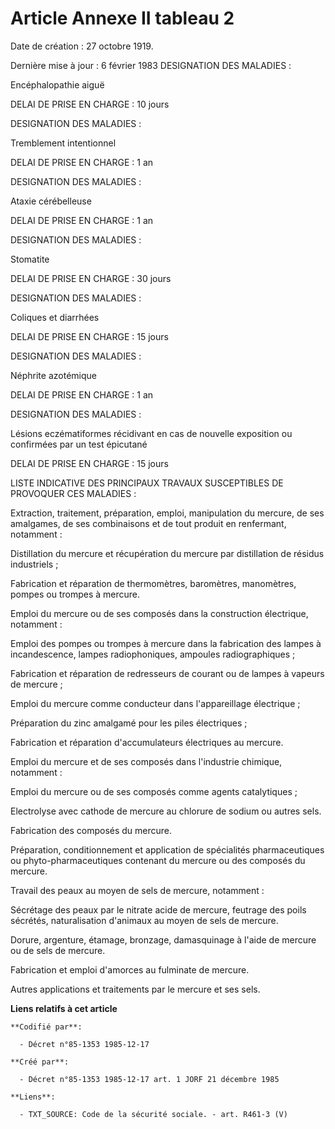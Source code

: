 # Article Annexe II tableau 2

Date de création : 27 octobre 1919.

Dernière mise à jour : 6 février 1983 DESIGNATION DES MALADIES : 

Encéphalopathie aiguë

DELAI DE PRISE EN CHARGE : 10 jours

DESIGNATION DES MALADIES : 

Tremblement intentionnel

DELAI DE PRISE EN CHARGE : 1 an

DESIGNATION DES MALADIES : 

Ataxie cérébelleuse

DELAI DE PRISE EN CHARGE : 1 an

DESIGNATION DES MALADIES : 

Stomatite

DELAI DE PRISE EN CHARGE : 30 jours

DESIGNATION DES MALADIES : 

Coliques et diarrhées

DELAI DE PRISE EN CHARGE : 15 jours

DESIGNATION DES MALADIES : 

Néphrite azotémique

DELAI DE PRISE EN CHARGE : 1 an

DESIGNATION DES MALADIES : 

Lésions eczématiformes récidivant en cas de nouvelle exposition ou confirmées par un test épicutané

DELAI DE PRISE EN CHARGE : 15 jours

LISTE INDICATIVE DES PRINCIPAUX TRAVAUX SUSCEPTIBLES DE PROVOQUER CES MALADIES :

Extraction, traitement, préparation, emploi, manipulation du mercure, de ses amalgames, de ses combinaisons et de tout
produit en renfermant, notamment :

Distillation du mercure et récupération du mercure par distillation de résidus industriels ;

Fabrication et réparation de thermomètres, baromètres, manomètres, pompes ou trompes à mercure.

Emploi du mercure ou de ses composés dans la construction électrique, notamment :

Emploi des pompes ou trompes à mercure dans la fabrication des      lampes à incandescence, lampes radiophoniques, ampoules
radiographiques ;

Fabrication et réparation de redresseurs de courant ou de lampes      à vapeurs de mercure ;

Emploi du mercure comme conducteur dans l'appareillage      électrique ;

Préparation du zinc amalgamé pour les piles électriques ;

Fabrication et réparation d'accumulateurs électriques au      mercure.

Emploi du mercure et de ses composés dans l'industrie chimique, notamment :

Emploi du mercure ou de ses composés comme agents      catalytiques ;

Electrolyse avec cathode de mercure au chlorure de sodium ou      autres sels.

Fabrication des composés du mercure.

Préparation, conditionnement et application de spécialités pharmaceutiques ou phyto-pharmaceutiques contenant du mercure ou
des composés du mercure.

Travail des peaux au moyen de sels de mercure, notamment :

Sécrétage des peaux par le nitrate acide de mercure, feutrage      des poils sécrétés, naturalisation d'animaux au moyen de
sels de      mercure.

Dorure, argenture, étamage, bronzage, damasquinage à l'aide de mercure ou de sels de mercure.

Fabrication et emploi d'amorces au fulminate de mercure.

Autres applications et traitements par le mercure et ses sels.

**Liens relatifs à cet article**

	**Codifié par**:

	  - Décret n°85-1353 1985-12-17

	**Créé par**:

	  - Décret n°85-1353 1985-12-17 art. 1 JORF 21 décembre 1985

	**Liens**:

	  - TXT_SOURCE: Code de la sécurité sociale. - art. R461-3 (V)
